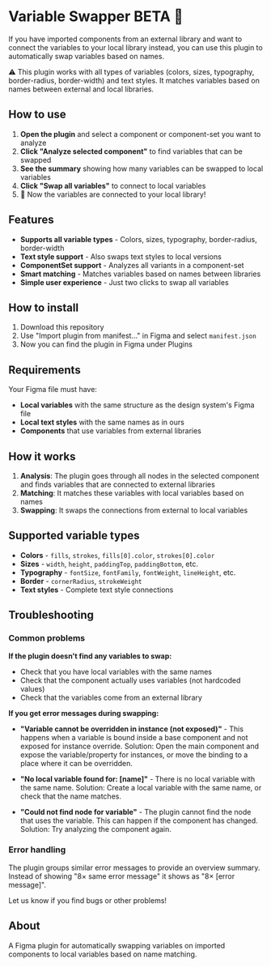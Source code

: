 # Variable Swapper BETA 🔄

If you have imported components from an external library and want to connect the variables to your local library instead, you can use this plugin to automatically swap variables based on names.

⚠️ This plugin works with all types of variables (colors, sizes, typography, border-radius, border-width) and text styles. It matches variables based on names between external and local libraries.

## How to use

1. **Open the plugin** and select a component or component-set you want to analyze
2. **Click "Analyze selected component"** to find variables that can be swapped
3. **See the summary** showing how many variables can be swapped to local variables
4. **Click "Swap all variables"** to connect to local variables
5. 🎉 Now the variables are connected to your local library!

## Features

* **Supports all variable types** - Colors, sizes, typography, border-radius, border-width
* **Text style support** - Also swaps text styles to local versions
* **ComponentSet support** - Analyzes all variants in a component-set
* **Smart matching** - Matches variables based on names between libraries
* **Simple user experience** - Just two clicks to swap all variables

## How to install

1. Download this repository
2. Use "Import plugin from manifest..." in Figma and select `manifest.json`
3. Now you can find the plugin in Figma under Plugins

## Requirements

Your Figma file must have:

* **Local variables** with the same structure as the design system's Figma file
* **Local text styles** with the same names as in ours
* **Components** that use variables from external libraries

## How it works

1. **Analysis**: The plugin goes through all nodes in the selected component and finds variables that are connected to external libraries
2. **Matching**: It matches these variables with local variables based on names
3. **Swapping**: It swaps the connections from external to local variables

## Supported variable types

* **Colors** - `fills`, `strokes`, `fills[0].color`, `strokes[0].color`
* **Sizes** - `width`, `height`, `paddingTop`, `paddingBottom`, etc.
* **Typography** - `fontSize`, `fontFamily`, `fontWeight`, `lineHeight`, etc.
* **Border** - `cornerRadius`, `strokeWeight`
* **Text styles** - Complete text style connections

## Troubleshooting

### Common problems

**If the plugin doesn't find any variables to swap:**
* Check that you have local variables with the same names
* Check that the component actually uses variables (not hardcoded values)
* Check that the variables come from an external library

**If you get error messages during swapping:**

* **"Variable cannot be overridden in instance (not exposed)"** - This happens when a variable is bound inside a base component and not exposed for instance override. Solution: Open the main component and expose the variable/property for instances, or move the binding to a place where it can be overridden.

* **"No local variable found for: [name]"** - There is no local variable with the same name. Solution: Create a local variable with the same name, or check that the name matches.

* **"Could not find node for variable"** - The plugin cannot find the node that uses the variable. This can happen if the component has changed. Solution: Try analyzing the component again.

### Error handling

The plugin groups similar error messages to provide an overview summary. Instead of showing "8× same error message" it shows as "8× [error message]".

Let us know if you find bugs or other problems!

## About

A Figma plugin for automatically swapping variables on imported components to local variables based on name matching.